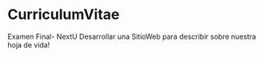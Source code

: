 # CurriculumVitae
Examen Final- NextU
Desarrollar una SitioWeb para describir sobre nuestra hoja de vida!
